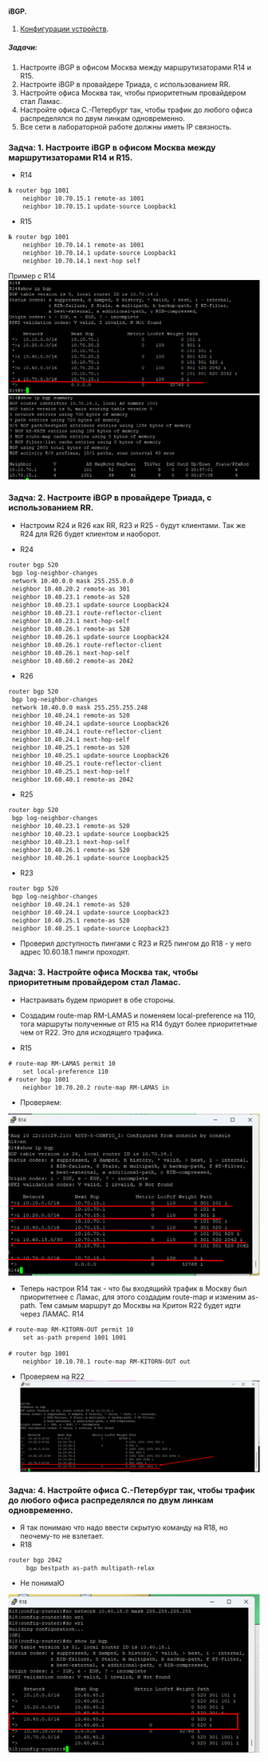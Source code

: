 #### iBGP.
 1. [Конфигурации устройств](configs/).

##### Задачи:
1. Настроите iBGP в офисом Москва между маршрутизаторами R14 и R15.
2. Настроите iBGP в провайдере Триада, с использованием RR.
3. Настройте офиса Москва так, чтобы приоритетным провайдером стал Ламас.
4. Настройте офиса С.-Петербург так, чтобы трафик до любого офиса распределялся по двум линкам одновременно.
5. Все сети в лабораторной работе должны иметь IP связность.

### Задча: 1. Настроите iBGP в офисом Москва между маршрутизаторами R14 и R15.


- R14
```
№ router bgp 1001
    neighbor 10.70.15.1 remote-as 1001
    neighbor 10.70.15.1 update-source Loopback1

```

- R15
```
№ router bgp 1001
    neighbor 10.70.14.1 remote-as 1001
    neighbor 10.70.14.1 update-source Loopback1
    neighbor 10.70.14.1 next-hop self
```
Пример с R14
![alt text](image.png)
![alt text](image-1.png)

### Задча: 2. Настроите iBGP в провайдере Триада, с использованием RR.
- Настроим R24 и R26 как RR, R23 и R25 - будут клиентами. Так же R24 для R26 будет клиентом и наоборот.

- R24
```
router bgp 520
 bgp log-neighbor-changes
 network 10.40.0.0 mask 255.255.0.0
 neighbor 10.40.20.2 remote-as 301
 neighbor 10.40.23.1 remote-as 520
 neighbor 10.40.23.1 update-source Loopback24
 neighbor 10.40.23.1 route-reflector-client
 neighbor 10.40.23.1 next-hop-self
 neighbor 10.40.26.1 remote-as 520
 neighbor 10.40.26.1 update-source Loopback24
 neighbor 10.40.26.1 route-reflector-client
 neighbor 10.40.26.1 next-hop-self
 neighbor 10.40.60.2 remote-as 2042

```

- R26
```
router bgp 520
 bgp log-neighbor-changes
 network 10.40.0.0 mask 255.255.255.248
 neighbor 10.40.24.1 remote-as 520
 neighbor 10.40.24.1 update-source Loopback26
 neighbor 10.40.24.1 route-reflector-client
 neighbor 10.40.24.1 next-hop-self
 neighbor 10.40.25.1 remote-as 520
 neighbor 10.40.25.1 update-source Loopback26
 neighbor 10.40.25.1 route-reflector-client
 neighbor 10.40.25.1 next-hop-self
 neighbor 10.60.40.1 remote-as 2042

```

- R25
```
router bgp 520
 bgp log-neighbor-changes
 neighbor 10.40.23.1 remote-as 520
 neighbor 10.40.23.1 update-source Loopback25
 neighbor 10.40.23.1 next-hop-self
 neighbor 10.40.26.1 remote-as 520
 neighbor 10.40.26.1 update-source Loopback25
```
- R23
```
router bgp 520
 bgp log-neighbor-changes
 neighbor 10.40.24.1 remote-as 520
 neighbor 10.40.24.1 update-source Loopback23
 neighbor 10.40.25.1 remote-as 520
 neighbor 10.40.25.1 update-source Loopback23
```
- Проверил доступность пингами с R23 и R25 пингом до R18 - у него адрес 
10.60.18.1 пинги проходят.

### Задча: 3. Настройте офиса Москва так, чтобы приоритетным провайдером стал Ламас.
- Настраивать будем приориет в обе стороны.
- Создадим route-map RM-LAMAS и поменяем local-preference на 110, тога маршруты полученные от R15 на R14 будут более приоритетные чем от R22. Это для исходящего трафика.

- R15
```
# route-map RM-LAMAS permit 10
    set local-preference 110
# router bgp 1001
    neighbor 10.70.20.2 route-map RM-LAMAS in 

```
- Проверяем:

![alt text](image-2.png)

- Теперь настрои R14 так - что бы входящийй трафик в Москву был приоритетнее с Ламас, для этого создадим route-map и изменим as-path. Тем самым маршрут до Москвы на Критон R22 будет идти через ЛАМАС.
R14
```
# route-map RM-KITORN-OUT permit 10
    set as-path prepend 1001 1001

# router bgp 1001
    neighbor 10.10.70.1 route-map RM-KITORN-OUT out

```
- Проверяем на R22
![alt text](image-3.png)


### Задча: 4. Настройте офиса С.-Петербург так, чтобы трафик до любого офиса распределялся по двум линкам одновременно.
- Я так понимаю что надо ввести скрытую команду на R18, но пеочему-то не взлетает.
- R18
```
router bgp 2042
     bgp bestpath as-path multipath-relax

```

- Не понимаЮ

![alt text](image-4.png)